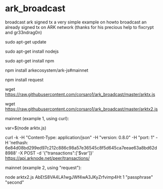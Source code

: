 # ark_broadcast
broadcast ark signed tx
a very simple example on howto broadcast an already signed tx on ARK network (thanks for his precious help to fixcrypt and gr33ndrag0n)

sudo apt-get update

sudo apt-get install nodejs

sudo apt-get install npm

npm install arkecosystem/ark-js#mainnet

npm install request

wget https://raw.githubusercontent.com/corsaro1/ark_broadcast/master/arktx.js

wget https://raw.githubusercontent.com/corsaro1/ark_broadcast/master/arktx2.js

mainnet (example 1, using curl):

var=$(node arktx.js)

curl -k -H "Content-Type: application/json" -H "version: 0.8.0" -H "port: 1" -H 'nethash: 6e84d08bd299ed97c212c886c98a57e36545c8f5d645ca7eeae63a8bd62d8988' -X POST -d '{"transactions":['$var']}' https://api.arknode.net/peer/transactions/


mainnet (example 2, using "request"):

node arktx2.js AbEtS8VA4LA1wgJWf4wA3JKyZrfvimp4Ht 1 "passphrase" "second"
